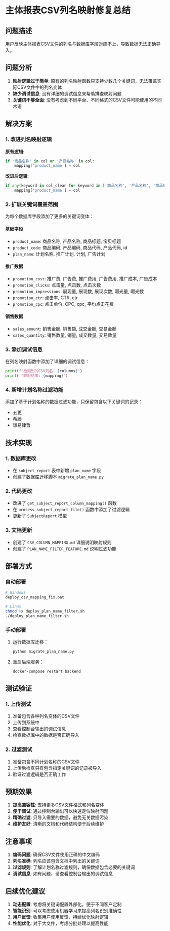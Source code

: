 # 主体报表CSV列名映射修复总结

## 问题描述

用户反映主体报表CSV文件的列名与数据库字段对应不上，导致数据无法正确导入。

## 问题分析

1. **映射逻辑过于简单**: 原有的列名映射函数只支持少数几个关键词，无法覆盖实际CSV文件中的列名变体
2. **缺少调试信息**: 没有详细的调试信息来帮助排查映射问题
3. **关键词不够全面**: 没有考虑到不同平台、不同格式的CSV文件可能使用的不同术语

## 解决方案

### 1. 改进列名映射逻辑

**原有逻辑**:
```python
if '商品名称' in col or '产品名称' in col:
    mapping['product_name'] = col
```

**改进后逻辑**:
```python
if any(keyword in col_clean for keyword in ['商品名称', '产品名称', '商品标题', '宝贝标题']):
    mapping['product_name'] = col
```

### 2. 扩展关键词覆盖范围

为每个数据库字段添加了更多的关键词变体：

#### 基础字段
- `product_name`: 商品名称, 产品名称, 商品标题, 宝贝标题
- `product_code`: 商品编码, 产品编码, 商品代码, 产品代码, id
- `plan_name`: 计划名称, 推广计划, 计划, 广告计划

#### 推广数据
- `promotion_cost`: 推广费, 广告费, 推广费用, 广告费用, 推广成本, 广告成本
- `promotion_clicks`: 点击量, 点击数, 点击次数
- `promotion_impressions`: 展现量, 展现数, 展现次数, 曝光量, 曝光数
- `promotion_ctr`: 点击率, CTR, ctr
- `promotion_cpc`: 点击单价, CPC, cpc, 平均点击花费

#### 销售数据
- `sales_amount`: 销售金额, 销售额, 成交金额, 交易金额
- `sales_quantity`: 销售数量, 销量, 成交数量, 交易数量

### 3. 添加调试信息

在列名映射函数中添加了详细的调试信息：
```python
print(f"检测到的CSV列名: {columns}")
print(f"映射结果: {mapping}")
```

### 4. 新增计划名称过滤功能

添加了基于计划名称的数据过滤功能，只保留包含以下关键词的记录：
- 五更
- 希臻
- 谦易律哲

## 技术实现

### 1. 数据库更改
- 在 `subject_report` 表中新增 `plan_name` 字段
- 创建了数据库迁移脚本 `migrate_plan_name.py`

### 2. 代码更改
- 改进了 `get_subject_report_column_mapping()` 函数
- 在 `process_subject_report_file()` 函数中添加了过滤逻辑
- 更新了 `SubjectReport` 模型

### 3. 文档更新
- 创建了 `CSV_COLUMN_MAPPING.md` 详细说明映射规则
- 创建了 `PLAN_NAME_FILTER_FEATURE.md` 说明过滤功能

## 部署方式

### 自动部署
```bash
# Windows
deploy_csv_mapping_fix.bat

# Linux  
chmod +x deploy_plan_name_filter.sh
./deploy_plan_name_filter.sh
```

### 手动部署
1. 运行数据库迁移：
   ```bash
   python migrate_plan_name.py
   ```

2. 重启后端服务：
   ```bash
   docker-compose restart backend
   ```

## 测试验证

### 1. 上传测试
1. 准备包含各种列名变体的CSV文件
2. 上传到系统中
3. 查看控制台输出的调试信息
4. 检查数据库中的数据是否正确导入

### 2. 过滤测试
1. 准备包含不同计划名称的CSV文件
2. 上传后检查只有包含指定关键词的记录被导入
3. 验证过滤逻辑是否正确工作

## 预期效果

1. **提高兼容性**: 支持更多CSV文件格式和列名变体
2. **便于调试**: 通过控制台输出可以快速定位映射问题
3. **精确过滤**: 只导入需要的数据，避免无关数据污染
4. **维护友好**: 清晰的文档和代码结构便于后续维护

## 注意事项

1. **编码问题**: 确保CSV文件使用正确的中文编码
2. **列名准确**: 列名应该包含文档中列出的关键词
3. **过滤规则**: 了解计划名称过滤规则，确保数据包含必要的关键词
4. **调试信息**: 如有问题，请查看控制台输出的调试信息

## 后续优化建议

1. **动态配置**: 考虑将关键词配置外部化，便于不同客户定制
2. **智能识别**: 可以考虑使用机器学习来提高列名识别准确性
3. **用户反馈**: 收集用户使用反馈，持续优化映射逻辑
4. **性能优化**: 对于大文件，考虑分批处理以提高性能 